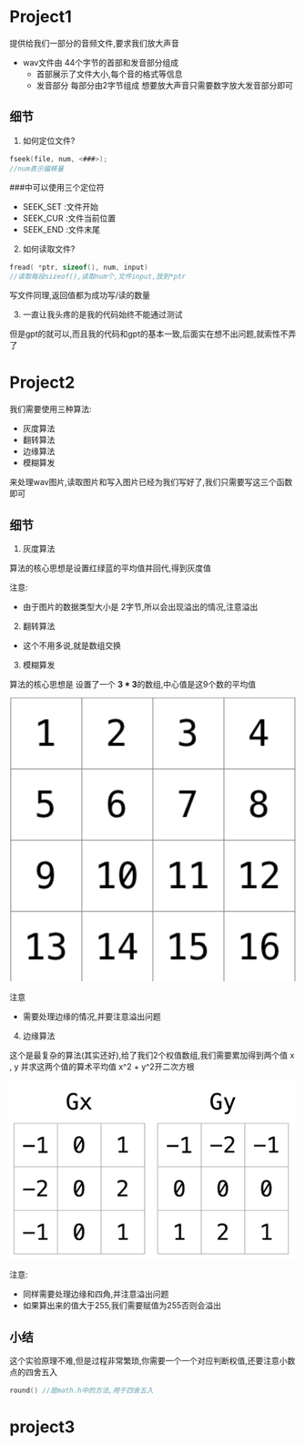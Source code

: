 # Project1

提供给我们一部分的音频文件,要求我们放大声音

* wav文件由 44个字节的首部和发音部分组成
  * 首部展示了文件大小,每个音的格式等信息
  * 发音部分 每部分由2字节组成 想要放大声音只需要数字放大发音部分即可



## 细节

1. 如何定位文件?

```c
fseek(file, num, <###>);
//num表示偏移量
```

\###中可以使用三个定位符

* SEEK_SET	:文件开始
* SEEK_CUR   :文件当前位置  
* SEEK_END   :文件末尾

2. 如何读取文件?

```c
fread( *ptr, sizeof(), num, input)
//读取每段sizeof(),读取num个,文件input,放到*ptr
```

写文件同理,返回值都为成功写/读的数量

3. 一直让我头疼的是我的代码始终不能通过测试

但是gpt的就可以,而且我的代码和gpt的基本一致,后面实在想不出问题,就索性不弄了



# Project2

我们需要使用三种算法:

* 灰度算法
* 翻转算法
* 边缘算法
* 模糊算发

来处理wav图片,读取图片和写入图片已经为我们写好了,我们只需要写这三个函数即可



## 细节

1. 灰度算法

算法的核心思想是设置红绿蓝的平均值并回代,得到灰度值

注意:

* 由于图片的数据类型大小是 2字节,所以会出现溢出的情况,注意溢出

2. 翻转算法

* 这个不用多说,就是数组交换

3. 模糊算发

算法的核心思想是 设置了一个 **3 * 3**的数组,中心值是这9个数的平均值

![](./img/image-20231024081915123.png)

注意

* 需要处理边缘的情况,并要注意溢出问题

4. 边缘算法

这个是最复杂的算法(其实还好),给了我们2个权值数组,我们需要累加得到两个值 x , y 并求这两个值的算术平均值 x^2 + y^2开二次方根

![image-20231024082146260](./img/image-20231024082146260.png)

注意:

* 同样需要处理边缘和四角,并注意溢出问题
* 如果算出来的值大于255,我们需要赋值为255否则会溢出



## 小结

这个实验原理不难,但是过程非常繁琐,你需要一个一个对应判断权值,还要注意小数点的四舍五入

 ````c
 round() //是math.h中的方法,用于四舍五入
 ````



# project3

